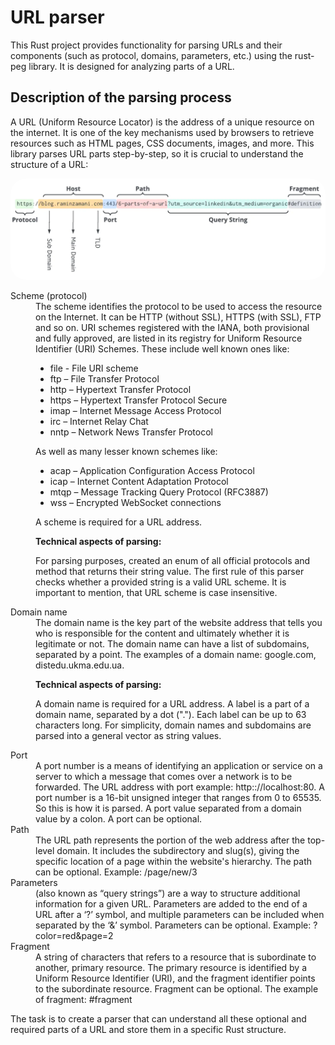 # URL parser
This Rust project provides functionality for parsing URLs and their components (such as protocol, domains, parameters, etc.) using the rust-peg library. It is designed for analyzing parts of a URL.

## Description of the parsing process
A URL (Uniform Resource Locator) is the address of a unique resource on the internet. It is one of the key mechanisms used by browsers to retrieve resources such as HTML pages, CSS documents, images, and more.
This library parses URL parts step-by-step, so it is crucial to understand the structure of a URL:

<img src="./images/url-structure.webp" alt="url-structure" style="border-radius: 25px;" />

<dl> 
<dt>
Scheme (protocol)
</dt>
<dd>
The scheme identifies the protocol to be used to access the resource on the Internet. It can be HTTP (without SSL), HTTPS (with SSL),
FTP and so on. 
URI schemes registered with the IANA, both provisional and fully approved, are listed in its registry for Uniform Resource Identifier (URI) Schemes. These include well known ones like:

* file - File URI scheme
* ftp – File Transfer Protocol
* http – Hypertext Transfer Protocol
* https – Hypertext Transfer Protocol Secure
* imap – Internet Message Access Protocol
* irc – Internet Relay Chat
* nntp – Network News Transfer Protocol

As well as many lesser known schemes like:

* acap – Application Configuration Access Protocol
* icap – Internet Content Adaptation Protocol
* mtqp – Message Tracking Query Protocol (RFC3887)
* wss – Encrypted WebSocket connections

A scheme is required for a URL address.

**Technical aspects of parsing:**

For parsing purposes, created an enum of all official protocols and method that returns their string value.
The first rule of this parser checks whether a provided string is a valid URL scheme. It is important to mention, that URL scheme is case insensitive.
</dd>

<dt>
Domain name
</dt>
<dd>
The domain name is the key part of the website address that tells you who is responsible for the content 
and ultimately whether it is legitimate or not. The domain name can have a list of subdomains, separated by a point.
The examples of a domain name: google.com, distedu.ukma.edu.ua.

**Technical aspects of parsing:**

A domain name is required for a URL address. A label is a part of a domain name, separated by a dot ("."). Each label can be up to 63 characters long. For simplicity, domain names and subdomains are parsed into a general vector as string values.
</dd>

<dt>
Port
</dt>
<dd>
A port number is a means of identifying an application or service on a server to which a message that comes over a network is to be forwarded.
The URL address with port example: http:://localhost:80.
A port number is a 16-bit unsigned integer that ranges from 0 to 65535. So this is how it is parsed.
A port value separated from a domain value by a colon.
A port can be optional.
</dd>

<dt>
Path
</dt>
<dd>
The URL path represents the portion of the web address after the top-level domain. It includes the subdirectory and slug(s), giving the specific location of a page within the website's hierarchy.
The path can be optional.
Example: /page/new/3
</dd>

<dt>
Parameters
</dt>
<dd>
(also known as “query strings”) are a way to structure additional information for a given URL. Parameters are added to the end of a URL after a ‘?’ symbol, and multiple parameters can be included when separated by the ‘&’ symbol.
Parameters can be optional.
Example: ?color=red&page=2
</dd>

<dt>
Fragment
</dt>
<dd>
A string of characters that refers to a resource that is subordinate to another, primary resource. The primary resource is identified by a Uniform Resource Identifier (URI), and the fragment identifier points to the subordinate resource.
Fragment can be optional. The example of fragment: #fragment
</dd>
</dl>
The task is to create a parser that can understand all these optional and required parts of a URL and store them in a specific Rust structure.

